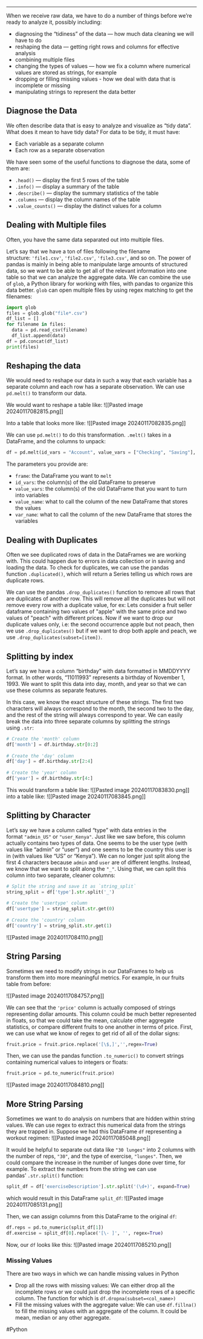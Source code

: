 ___
When we receive raw data, we have to do a number of things before we’re ready to analyze it, possibly including:

- diagnosing the “tidiness” of the data — how much data cleaning we will have to do
- reshaping the data — getting right rows and columns for effective analysis
- combining multiple files
- changing the types of values — how we fix a column where numerical values are stored as strings, for example
- dropping or filling missing values - how we deal with data that is incomplete or missing
- manipulating strings to represent the data better

## Diagnose the Data 
We often describe data that is easy to analyze and visualize as “tidy data”. What does it mean to have tidy data?
For data to be tidy, it must have:
- Each variable as a separate column
- Each row as a separate observation

We have seen some of the useful functions to diagnose the data, some of them are: 
- `.head()` — display the first 5 rows of the table
- `.info()` — display a summary of the table
- `.describe()` — display the summary statistics of the table
- `.columns` — display the column names of the table
- `.value_counts()` — display the distinct values for a column

## Dealing with Multiple files
Often, you have the same data separated out into multiple files.

Let’s say that we have a ton of files following the filename structure: `'file1.csv'`, `'file2.csv'`, `'file3.csv'`, and so on. The power of pandas is mainly in being able to manipulate large amounts of structured data, so we want to be able to get all of the relevant information into one table so that we can analyze the aggregate data.
We can combine the use of `glob`, a Python library for working with files, with pandas to organize this data better. `glob` can open multiple files by using regex matching to get the filenames:
```Python
import glob  
files = glob.glob("file*.csv")  
df_list = []  
for filename in files:  
  data = pd.read_csv(filename)  
  df_list.append(data)  
df = pd.concat(df_list)  
print(files)
```

## Reshaping the data
We would need to reshape our data in such a way that each variable has a separate column and each row has a separate observation. We can use `pd.melt()` to transform our data.  


We would want to reshape a table like:
![[Pasted image 20240117082815.png]]

Into a table that looks more like:
![[Pasted image 20240117082835.png]]

We can use `pd.melt()` to do this transformation. `.melt()` takes in a DataFrame, and the columns to unpack:
```Python 
df = pd.melt(id_vars = "Account", value_vars = ["Checking", "Saving"], value_name = "Amount", var_name="Account Type")
```

The parameters you provide are:

- `frame`: the DataFrame you want to `melt`
- `id_vars`: the column(s) of the old DataFrame to preserve
- `value_vars`: the column(s) of the old DataFrame that you want to turn into variables
- `value_name`: what to call the column of the new DataFrame that stores the values
- `var_name`: what to call the column of the new DataFrame that stores the variables

## Dealing with Duplicates 
Often we see duplicated rows of data in the DataFrames we are working with. This could happen due to errors in data collection or in saving and loading the data.
To check for duplicates, we can use the pandas function `.duplicated()`, which will return a Series telling us which rows are duplicate rows.

We can use the pandas `.drop_duplicates()` function to remove all rows that are duplicates of another row. This will remove all the duplicates but will not remove every row with a duplicate value, for ex: Lets consider a fruit seller dataframe containing two values of "apple" with the same price and two values of "peach" with different prices. Now if we want to drop our duplicate values only, i.e: the second occurrence apple but not peach, then we use `.drop_duplicates()` but if we want to drop both apple and peach, we use `.drop_duplicates(subset=[item])`.

## Splitting by index
Let’s say we have a column “birthday” with data formatted in MMDDYYYY format. In other words, “11011993” represents a birthday of November 1, 1993. We want to split this data into day, month, and year so that we can use these columns as separate features.

In this case, we know the exact structure of these strings. The first two characters will always correspond to the month, the second two to the day, and the rest of the string will always correspond to year. We can easily break the data into three separate columns by splitting the strings using `.str`:
```Python
# Create the 'month' column  
df['month'] = df.birthday.str[0:2]  
  
# Create the 'day' column  
df['day'] = df.birthday.str[2:4]  
  
# Create the 'year' column  
df['year'] = df.birthday.str[4:]
```

This would transform a table like:
![[Pasted image 20240117083830.png]]
into a table like:
![[Pasted image 20240117083845.png]]

## Splitting by Character
Let’s say we have a column called “type” with data entries in the format `"admin_US"` or `"user_Kenya"`. Just like we saw before, this column actually contains two types of data. One seems to be the user type (with values like “admin” or “user”) and one seems to be the country this user is in (with values like “US” or “Kenya”).
We can no longer just split along the first 4 characters because `admin` and `user` are of different lengths. Instead, we know that we want to split along the `"_"`. Using that, we can split this column into two separate, cleaner columns:

```Python
# Split the string and save it as `string_split`  
string_split = df['type'].str.split('_')  
  
# Create the 'usertype' column  
df['usertype'] = string_split.str.get(0)  
  
# Create the 'country' column  
df['country'] = string_split.str.get(1)
```
![[Pasted image 20240117084110.png]]

## String Parsing 
Sometimes we need to modify strings in our DataFrames to help us transform them into more meaningful metrics. For example, in our fruits table from before:

![[Pasted image 20240117084757.png]]

We can see that the `'price'` column is actually composed of strings representing dollar amounts. This column could be much better represented in floats, so that we could take the mean, calculate other aggregate statistics, or compare different fruits to one another in terms of price.
First, we can use what we know of regex to get rid of all of the dollar signs:
```Python
fruit.price = fruit.price.replace('[\$,]','',regex=True)
```

Then, we can use the pandas function `.to_numeric()` to convert strings containing numerical values to integers or floats:
```Python
fruit.price = pd.to_numeric(fruit.price)
```

![[Pasted image 20240117084810.png]]

## More String Parsing
Sometimes we want to do analysis on numbers that are hidden within string values. We can use regex to extract this numerical data from the strings they are trapped in. Suppose we had this DataFrame `df` representing a workout regimen:
![[Pasted image 20240117085048.png]]

It would be helpful to separate out data like `"30 lunges"` into 2 columns with the number of reps, `"30"`, and the type of exercise, `"lunges"`. Then, we could compare the increase in the number of lunges done over time, for example.
To extract the numbers from the string we can use pandas’ `.str.split()` function:
```Python
split_df = df['exerciseDescription'].str.split('(\d+)', expand=True)
```

which would result in this DataFrame `split_df`:
![[Pasted image 20240117085131.png]]

Then, we can assign columns from this DataFrame to the original `df`:
```Python
df.reps = pd.to_numeric(split_df[1])  
df.exercise = split_df[0].replace('[\- ]', '', regex=True)
```

Now, our `df` looks like this:
![[Pasted image 20240117085210.png]]

### Missing Values
There are two ways in which we can handle missing values in Python
- Drop all the rows with missing values: We can either drop all the incomplete rows or we could just drop the incomplete rows of a specific column. The function for which is `df.dropna(subset=<col_name>)`
- Fill the missing values with the aggregate value: We can use `df.fillna()` to fill the missing values with an aggregate of the column. It could be mean, median or any other aggregate.

#Python 
